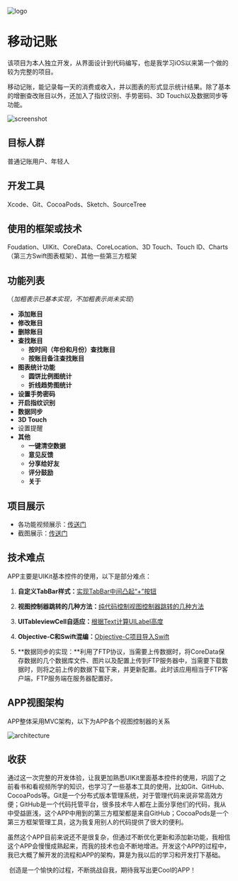 ![logo](https://github.com/XuDeHong/CostList/blob/master/logo.png "logo")

# 移动记账

该项目为本人独立开发，从界面设计到代码编写，也是我学习iOS以来第一个做的较为完整的项目。

移动记账，能记录每一天的消费或收入，并以图表的形式显示统计结果。除了基本的增删查改账目以外，还加入了指纹识别、手势密码、3D Touch以及数据同步等功能。

![screenshot](https://github.com/XuDeHong/CostList/blob/master/screenshot.PNG "screenshot")

## 目标人群

普通记账用户、年轻人

## 开发工具

Xcode、Git、CocoaPods、Sketch、SourceTree

## 使用的框架或技术

Foudation、UIKit、CoreData、CoreLocation、3D Touch、Touch ID、Charts（第三方Swift图表框架）、其他一些第三方框架

## 功能列表

（*加粗表示已基本实现，不加粗表示尚未实现*）

- **添加账目**
- **修改账目**
- **删除账目**
- **查找账目**
  - **按时间（年份和月份）查找账目**
  - **按账目备注查找账目**
- **图表统计功能**
  - **圆饼比例图统计**
  - **折线趋势图统计**
- **设置手势密码**
- **开启指纹识别**
- **数据同步**
- **3D Touch**
- 设置提醒
- **其他**
  - **一键清空数据**
  - **意见反馈**
  - **分享给好友**
  - **评分鼓励**
  - **关于**

## 项目展示

- 各功能视频展示：[传送门](http://blog.sina.com.cn/s/blog_d77623b30102x2y0.html)
- 截图展示：[传送门](http://www.cnblogs.com/guitarandcode/p/6396660.html)


## 技术难点

APP主要是UIKit基本控件的使用，以下是部分难点：

1. **自定义TabBar样式：**[实现TabBar中间凸起“+”按钮](http://www.cnblogs.com/guitarandcode/p/5759208.html)

2. **视图控制器跳转的几种方法：**[纯代码控制视图控制器跳转的几种方法](http://www.mamicode.com/info-detail-469709.html)

3. **UITableviewCell自适应：**[根据Text计算UILabel高度](http://www.cnblogs.com/guitarandcode/p/5802473.html)

4. **Objective-C和Swift混编：**[Objective-C项目导入Swift](http://www.cnblogs.com/guitarandcode/p/5894102.html)

5. **数据同步的实现：**利用了FTP协议，当需要上传数据时，将CoreData保存数据的几个数据库文件、图片以及配置上传到FTP服务器中，当需要下载数据时，则将之前上传的数据下载下来，并更新配置。此时该应用相当于FTP客户端，FTP服务端在服务器配置好。​



## APP视图架构

APP整体采用MVC架构，以下为APP各个视图控制器的关系

![architecture](https://github.com/XuDeHong/CostList/blob/master/architecture.jpg "architecture")

## 收获

​        通过这一次完整的开发体验，让我更加熟悉UIKit里面基本控件的使用，巩固了之前看书和看视频所学的知识，也学习了一些基本工具的使用，比如Git、GitHub、CocoaPods等。Git是一个分布式版本管理系统，对于管理代码来说非常高效方便；GitHub是一个代码托管平台，很多技术牛人都在上面分享他们的代码，我从中受益匪浅，这个APP中用到的第三方框架都是来自GitHub；CocoaPods是一个第三方框架管理工具，这为我复用别人的代码提供了很大的便利。

​        虽然这个APP目前来说还不是很复杂，但通过不断优化更新和添加新功能，我相信这个APP会慢慢成熟起来，而我的技术也会不断地增进。开发这个APP的过程中，我已大概了解开发的流程和APP的架构，算是为我以后的学习和开发打下基础。

​        创造是一个愉快的过程，不断挑战自我，期待我写出更Cool的APP！